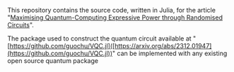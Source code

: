 This repository contains the source code, written in Julia, for the article "[Maximising Quantum-Computing Expressive Power through Randomised Circuits](https://arxiv.org/abs/2312.01947)". 

The package used to construct the quantum circuit available at "[https://github.com/guochu/VQC.jl]([https://arxiv.org/abs/2312.01947](https://github.com/guochu/VQC.jl))" can be implemented with any existing open source quantum package
